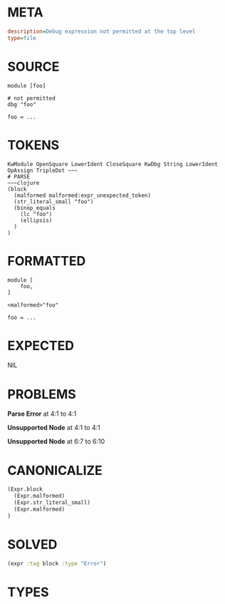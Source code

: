 # META
~~~ini
description=Debug expression not permitted at the top level
type=file
~~~
# SOURCE
~~~roc
module [foo]

# not permitted
dbg "foo"

foo = ...
~~~
# TOKENS
~~~text
KwModule OpenSquare LowerIdent CloseSquare KwDbg String LowerIdent OpAssign TripleDot ~~~
# PARSE
~~~clojure
(block
  (malformed malformed:expr_unexpected_token)
  (str_literal_small "foo")
  (binop_equals
    (lc "foo")
    (ellipsis)
  )
)
~~~
# FORMATTED
~~~roc
module [
	foo,
]

<malformed>"foo"

foo = ...
~~~
# EXPECTED
NIL
# PROBLEMS
**Parse Error**
at 4:1 to 4:1

**Unsupported Node**
at 4:1 to 4:1

**Unsupported Node**
at 6:7 to 6:10

# CANONICALIZE
~~~clojure
(Expr.block
  (Expr.malformed)
  (Expr.str_literal_small)
  (Expr.malformed)
)
~~~
# SOLVED
~~~clojure
(expr :tag block :type "Error")
~~~
# TYPES
~~~roc
~~~
